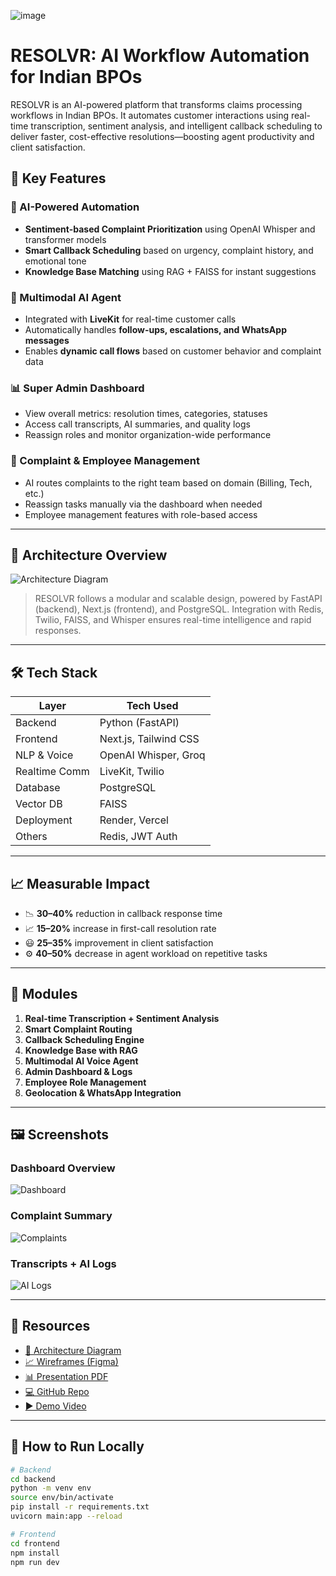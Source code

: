 ![image](https://github.com/user-attachments/assets/035f4d2a-de77-41ca-acc1-beebd708fa17)
# RESOLVR: AI Workflow Automation for Indian BPOs

RESOLVR is an AI-powered platform that transforms claims processing workflows in Indian BPOs. It automates customer interactions using real-time transcription, sentiment analysis, and intelligent callback scheduling to deliver faster, cost-effective resolutions—boosting agent productivity and client satisfaction.

## 🚀 Key Features

### 🔁 AI-Powered Automation
- **Sentiment-based Complaint Prioritization** using OpenAI Whisper and transformer models
- **Smart Callback Scheduling** based on urgency, complaint history, and emotional tone
- **Knowledge Base Matching** using RAG + FAISS for instant suggestions

### 🧠 Multimodal AI Agent
- Integrated with **LiveKit** for real-time customer calls
- Automatically handles **follow-ups, escalations, and WhatsApp messages**
- Enables **dynamic call flows** based on customer behavior and complaint data

### 📊 Super Admin Dashboard
- View overall metrics: resolution times, categories, statuses
- Access call transcripts, AI summaries, and quality logs
- Reassign roles and monitor organization-wide performance

### 📍 Complaint & Employee Management
- AI routes complaints to the right team based on domain (Billing, Tech, etc.)
- Reassign tasks manually via the dashboard when needed
- Employee management features with role-based access

---

## 🧪 Architecture Overview

![Architecture Diagram](./screenshots/architecture.png)

> RESOLVR follows a modular and scalable design, powered by FastAPI (backend), Next.js (frontend), and PostgreSQL. Integration with Redis, Twilio, FAISS, and Whisper ensures real-time intelligence and rapid responses.

---

## 🛠️ Tech Stack

| Layer | Tech Used |
|-------|-----------|
| Backend | Python (FastAPI) |
| Frontend | Next.js, Tailwind CSS |
| NLP & Voice | OpenAI Whisper, Groq |
| Realtime Comm | LiveKit, Twilio |
| Database | PostgreSQL |
| Vector DB | FAISS |
| Deployment | Render, Vercel |
| Others | Redis, JWT Auth |

---

## 📈 Measurable Impact

- 📉 **30–40%** reduction in callback response time  
- 📈 **15–20%** increase in first-call resolution rate  
- 😃 **25–35%** improvement in client satisfaction  
- ⚙️ **40–50%** decrease in agent workload on repetitive tasks  

---

## 🧩 Modules

1. **Real-time Transcription + Sentiment Analysis**
2. **Smart Complaint Routing**
3. **Callback Scheduling Engine**
4. **Knowledge Base with RAG**
5. **Multimodal AI Voice Agent**
6. **Admin Dashboard & Logs**
7. **Employee Role Management**
8. **Geolocation & WhatsApp Integration**

---

## 🖼️ Screenshots

### Dashboard Overview  
![Dashboard](./screenshots/dashboard.png)

### Complaint Summary  
![Complaints](./screenshots/complaints.png)

### Transcripts + AI Logs  
![AI Logs](./screenshots/ai-logs.png)

---

## 📂 Resources

- [🧠 Architecture Diagram](https://drive.google.com/file/d/16TGU8B_ltaeB9Bbre_US0plsm2t4_Ms5/view?usp=sharing)  
- [📈 Wireframes (Figma)](https://www.figma.com/design/H0tCLG6DonzEDpTMUoHplW/Resolvr?node-id=7-2144&t=00FmwUkJZrAZTb4a-1)  
- [📊 Presentation PDF](./vedant.naik09_EY_Semi_Final.pdf)  
- [💻 GitHub Repo](https://github.com/konduskarsuyash/EY_BPO)  
- [▶️ Demo Video](https://youtu.be/ZvEJBtINRtk)


---

## 📌 How to Run Locally

```bash
# Backend
cd backend
python -m venv env
source env/bin/activate
pip install -r requirements.txt
uvicorn main:app --reload

# Frontend
cd frontend
npm install
npm run dev
